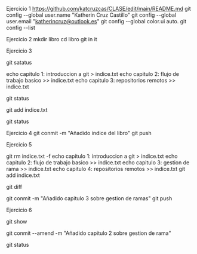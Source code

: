Ejercicio 1
https://github.com/katcruzcas/CLASE/edit/main/README.md
git config --global user.name "Katherin Cruz Castillo"
git config --global user.email "katherincruz@outlook.es"
git config --global color.ui auto.
git config --list

Ejercicio 2
mkdir libro
cd libro
git in it


Ejercicio 3
  
  git satatus
  
  echo capitulo 1: introduccion a git > indice.txt
  echo capitulo 2: flujo de trabajo basico >> indice.txt
  echo capitulo 3: repositorios remotos >> indice.txt
  
  git status
  
  git add indice.txt
  
  git status

Ejercicio 4
 git conmit -m "Añadido indice del libro"
 git push

 
 Ejercicio 5

git rm indice.txt -f
echo capitulo 1:  introduccion a git > indice.txt
  echo capitulo 2: flujo de trabajo basico >> indice.txt
  echo capitulo 3: gestion de rama >> indice.txt
  echo capitulo 4: repositorios remotos >> indice.txt
git add indice.txt

git diff

git conmit -m "Añadido capitulo 3 sobre gestion de ramas"
git push


Ejercicio 6

git show

git conmit --amend -m "Añadido capitulo 2 sobre gestion de rama"

git status
